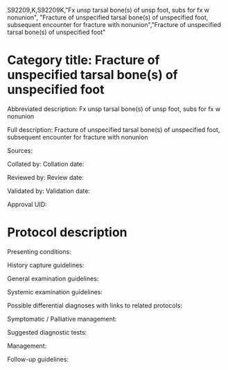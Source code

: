 S92209,K,S92209K,"Fx unsp tarsal bone(s) of unsp foot, subs for fx w nonunion", "Fracture of unspecified tarsal bone(s) of unspecified foot, subsequent encounter for fracture with nonunion","Fracture of unspecified tarsal bone(s) of unspecified foot"
# Category title: Fracture of unspecified tarsal bone(s) of unspecified foot

Abbreviated description: Fx unsp tarsal bone(s) of unsp foot, subs for fx w nonunion

Full description: Fracture of unspecified tarsal bone(s) of unspecified foot, subsequent encounter for fracture with nonunion

Sources:

Collated by:
Collation date:

Reviewed by:
Review date:

Validated by:
Validation date:

Approval UID:

# Protocol description

Presenting conditions:

History capture guidelines:

General examination guidelines:

Systemic examination guidelines:

Possible differential diagnoses with links to related protocols:

Symptomatic / Palliative management:

Suggested diagnostic tests:

Management:

Follow-up guidelines:

